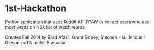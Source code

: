 1st-Hackathon
=============
Python application that uses Reddit API PRAW to extract users who use most words on NSA list of watch words. <br /> <br />
Created Fall 2014 by Brad Afzali, Grant Empey, Stephen Hsu, Mitchell Oleson and Nimalen Sivapalan
